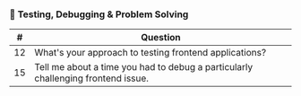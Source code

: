### 🧪 **Testing, Debugging & Problem Solving**

|#|Question|
|---|---|
|12|What's your approach to testing frontend applications?|
|15|Tell me about a time you had to debug a particularly challenging frontend issue.|
